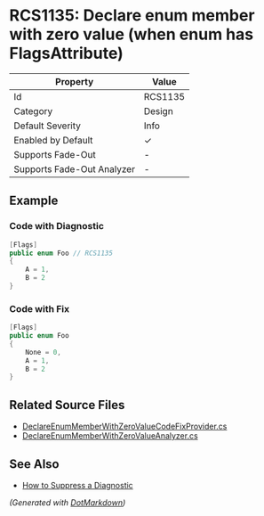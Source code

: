# RCS1135: Declare enum member with zero value \(when enum has FlagsAttribute\)

| Property                    | Value    |
| --------------------------- | -------- |
| Id                          | RCS1135  |
| Category                    | Design   |
| Default Severity            | Info     |
| Enabled by Default          | &#x2713; |
| Supports Fade\-Out          | \-       |
| Supports Fade\-Out Analyzer | \-       |

## Example

### Code with Diagnostic

```csharp
[Flags]
public enum Foo // RCS1135
{
    A = 1,
    B = 2
}
```

### Code with Fix

```csharp
[Flags]
public enum Foo
{
    None = 0,
    A = 1,
    B = 2
}
```

## Related Source Files

* [DeclareEnumMemberWithZeroValueCodeFixProvider.cs](../../src/Analyzers.CodeFixes/CSharp/CodeFixes/DeclareEnumMemberWithZeroValueCodeFixProvider.cs)
* [DeclareEnumMemberWithZeroValueAnalyzer.cs](../../src/Analyzers/CSharp/Analysis/DeclareEnumMemberWithZeroValueAnalyzer.cs)

## See Also

* [How to Suppress a Diagnostic](../HowToConfigureAnalyzers.md#how-to-suppress-a-diagnostic)

*\(Generated with [DotMarkdown](http://github.com/JosefPihrt/DotMarkdown)\)*